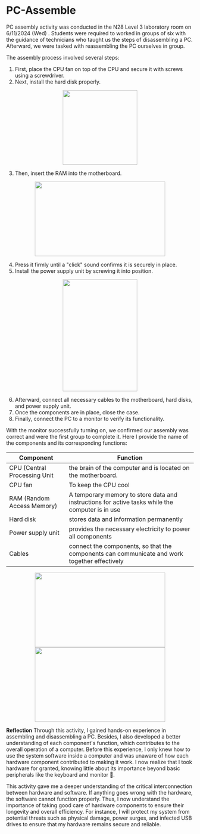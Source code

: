 # PC-Assemble
PC assembly activity was conducted in the N28 Level 3 laboratory room on 6/11/2024 (Wed) . Students were required to worked in groups of six with the guidance of technicians who taught us the steps of disassembling a PC. Afterward, we were tasked with reassembling the PC ourselves in group.

The assembly process involved several steps: 
1. First, place the CPU fan on top of the CPU and secure it with screws using a screwdriver. 
2. Next, install the hard disk properly.   
<p align="center">
  <img src = "https://github.com/user-attachments/assets/0989366a-87b6-4990-8319-6209d4c71abd" width="200" height="200"/>
</p>

3. Then, insert the RAM into the motherboard.
<p align="center">
<img src = "https://github.com/user-attachments/assets/8afa0491-b463-4ea4-ab02-de2309c10787" width="350" height="200"/>

4. Press it firmly until a "click" sound confirms it is securely in place. 
5. Install the power supply unit by screwing it into position.
<p align="center">
<img src = "https://github.com/user-attachments/assets/de02c317-11fe-4d84-9fcb-7994e59413cb" width="200" height="300"/>

6. Afterward, connect all necessary cables to the motherboard, hard disks, and power supply unit. 
7. Once the components are in place, close the case. 
8. Finally, connect the PC to a monitor to verify its functionality.

With the monitor successfully turning on, we confirmed our assembly was correct and were the first group to complete it. Here I provide the name of the components and its corresponding functions: 

|Component | Function|
| ------------- | ------------- |
| CPU (Central Processing Unit  | the brain of the computer and is located on the motherboard.  |
| CPU fan  | To keep the CPU cool  |
| RAM (Random Access Memory)  | A temporary memory to store data and instructions for active tasks while the computer is in use  |
| Hard disk  | stores data and information permanently  |
| Power supply unit  | provides the necessary electricity to power all components |
| Cables  | connect the components, so that the components can communicate and work together effectively  |
<p align="center">
  <img src = "https://github.com/user-attachments/assets/a997c1dd-6b37-4380-8931-d421fd501169" width="350" height="200"/>
  <img src = "https://github.com/user-attachments/assets/ba3d5bc6-68c8-4249-a24c-39a1f7f9ea66" width="350" height="200"/>
</p>

**Reflection**
Through this activity, I gained hands-on experience in assembling and disassembling a PC. Besides, I also developed a better understanding of each component's function, which contributes to the overall operation of a computer. Before this experience, I only knew how to use the system software inside a computer and was unaware of how each hardware component contributed to making it work. I now realize that I took hardware for granted, knowing little about its importance beyond basic peripherals like the keyboard and monitor 🤔.

This activity gave me a deeper understanding of the critical interconnection between hardware and software. If anything goes wrong with the hardware, the software cannot function properly. Thus, I now understand the importance of taking good care of hardware components to ensure their longevity and overall efficiency. For instance, I will protect my system from potential threats such as physical damage, power surges, and infected USB drives to ensure that my hardware remains secure and reliable.


